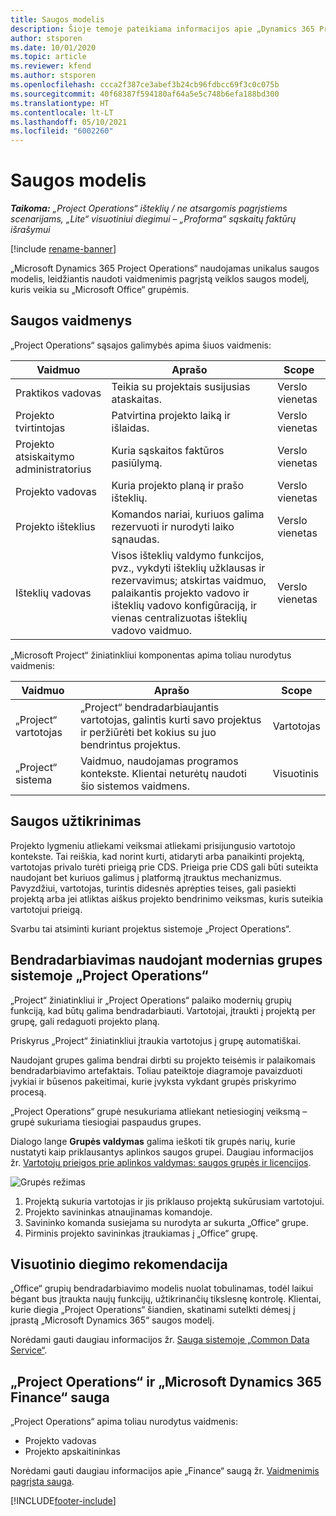 ```yaml
---
title: Saugos modelis
description: Šioje temoje pateikiama informacijos apie „Dynamics 365 Project Operations“ saugos modelį.
author: stsporen
ms.date: 10/01/2020
ms.topic: article
ms.reviewer: kfend
ms.author: stsporen
ms.openlocfilehash: ccca2f387ce3abef3b24cb96fdbcc69f3c0c075b
ms.sourcegitcommit: 40f68387f594180af64a5e5c748b6efa188bd300
ms.translationtype: HT
ms.contentlocale: lt-LT
ms.lasthandoff: 05/10/2021
ms.locfileid: "6002260"
---
```

# <a name="security-model"></a>Saugos modelis

_**Taikoma:** „Project Operations“ išteklių / ne atsargomis pagrįstiems scenarijams, „Lite“ visuotiniui diegimui – „Proforma“ sąskaitų faktūrų išrašymui_

[!include [rename-banner](~/includes/cc-data-platform-banner.md)]

„Microsoft Dynamics 365 Project Operations“ naudojamas unikalus saugos modelis, leidžiantis naudoti vaidmenimis pagrįstą veiklos saugos modelį, kuris veikia su „Microsoft Office“ grupėmis. 


## <a name="security-roles"></a>Saugos vaidmenys
„Project Operations“ sąsajos galimybės apima šiuos vaidmenis:

| Vaidmuo                          | Aprašo                                                                                                                                                                 | Scope |
|-------------------------------|-----------------------------------------------------------------------------------------------------------------------------------------------------------------------------|------|
| Praktikos vadovas              | Teikia su projektais susijusias ataskaitas.                                                                                                            | Verslo vienetas              |
| Projekto tvirtintojas              | Patvirtina projekto laiką ir išlaidas.                                                                                                                              | Verslo vienetas |
| Projekto atsiskaitymo administratorius | Kuria sąskaitos faktūros pasiūlymą.                                                                                                                                                 | Verslo vienetas |
| Projekto vadovas               | Kuria projekto planą ir prašo išteklių.                                                                                                                              | Verslo vienetas |
| Projekto išteklius              | Komandos nariai, kuriuos galima rezervuoti ir nurodyti laiko sąnaudas.                                                                                                          | Verslo vienetas|
| Išteklių vadovas              | Visos išteklių valdymo funkcijos, pvz., vykdyti išteklių užklausas ir rezervavimus; atskirtas vaidmuo, palaikantis projekto vadovo ir išteklių vadovo konfigūraciją, ir vienas centralizuotas išteklių vadovo vaidmuo. | Verslo vienetas |


„Microsoft Project“ žiniatinkliui komponentas apima toliau nurodytus vaidmenis:

| Vaidmuo           | Aprašo                                                                                                        | Scope  |
|----------------|--------------------------------------------------------------------------------------------------------------------|--------|
| „Project“ vartotojas   | „Project“ bendradarbiaujantis vartotojas, galintis kurti savo projektus ir peržiūrėti bet kokius su juo bendrintus projektus. | Vartotojas   |
| „Project“ sistema | Vaidmuo, naudojamas programos kontekste. Klientai neturėtų naudoti šio sistemos vaidmens.                                    | Visuotinis |

## <a name="security-enforcement"></a>Saugos užtikrinimas
Projekto lygmeniu atliekami veiksmai atliekami prisijungusio vartotojo kontekste. Tai reiškia, kad norint kurti, atidaryti arba panaikinti projektą, vartotojas privalo turėti prieigą prie CDS. Prieiga prie CDS gali būti suteikta naudojant bet kuriuos galimus į platformą įtrauktus mechanizmus. Pavyzdžiui, vartotojas, turintis didesnės aprėpties teises, gali pasiekti projektą arba jei atliktas aiškus projekto bendrinimo veiksmas, kuris suteikia vartotojui prieigą.

Svarbu tai atsiminti kuriant projektus sistemoje „Project Operations“.

## <a name="modern-group-collaboration-with-project-operations"></a>Bendradarbiavimas naudojant modernias grupes sistemoje „Project Operations“
„Project“ žiniatinkliui ir „Project Operations“ palaiko modernių grupių funkciją, kad būtų galima bendradarbiauti. Vartotojai, įtraukti į projektą per grupę, gali redaguoti projekto planą.

Priskyrus „Project“ žiniatinkliui įtraukia vartotojus į grupę automatiškai.

Naudojant grupes galima bendrai dirbti su projekto teisėmis ir palaikomais bendradarbiavimo artefaktais. Toliau pateiktoje diagramoje pavaizduoti įvykiai ir būsenos pakeitimai, kurie įvyksta vykdant grupės priskyrimo procesą.

„Project Operations“ grupė nesukuriama atliekant netiesioginį veiksmą – grupė sukuriama tiesiogiai paspaudus grupes.

Dialogo lange **Grupės valdymas** galima ieškoti tik grupės narių, kurie nustatyti kaip priklausantys aplinkos saugos grupei. Daugiau informacijos žr. [Vartotojų prieigos prie aplinkos valdymas: saugos grupės ir licencijos](/power-platform/admin/control-user-access).

![Grupės režimas](./media/groupsmode.png)

1. Projektą sukuria vartotojas ir jis priklauso projektą sukūrusiam vartotojui.
2. Projekto savininkas atnaujinamas komandoje.
3. Savininko komanda susiejama su nurodyta ar sukurta „Office“ grupe.
4. Pirminis projekto savininkas įtraukiamas į „Office“ grupę.

## <a name="deployment-recommendation"></a>Visuotinio diegimo rekomendacija
„Office“ grupių bendradarbiavimo modelis nuolat tobulinamas, todėl laikui bėgant bus įtraukta naujų funkcijų, užtikrinančių tikslesnę kontrolę. Klientai, kurie diegia „Project Operations“ šiandien, skatinami sutelkti dėmesį į įprastą „Microsoft Dynamics 365“ saugos modelį.

Norėdami gauti daugiau informacijos žr. [Sauga sistemoje „Common Data Service“](/power-platform/admin/wp-security).

## <a name="project-operations-and-microsoft-dynamics-365-finance-security"></a>„Project Operations“ ir „Microsoft Dynamics 365 Finance“ sauga
„Project Operations“ apima toliau nurodytus vaidmenis:

- Projekto vadovas
- Projekto apskaitininkas

Norėdami gauti daugiau informacijos apie „Finance“ saugą žr. [Vaidmenimis pagrįsta sauga](/dynamics365/fin-ops-core/dev-itpro/sysadmin/role-based-security).




[!INCLUDE[footer-include](../includes/footer-banner.md)]